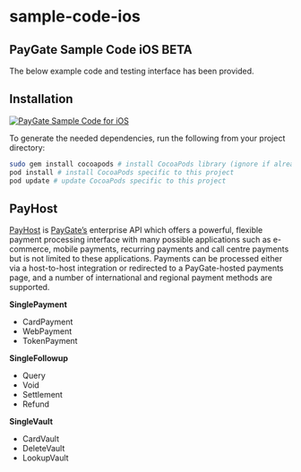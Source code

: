 # sample-code-ios
## PayGate Sample Code iOS BETA

The below example code and testing interface has been provided.

## Installation
[![PayGate Sample Code for iOS](https://www.appinlet.com/wp-content/uploads/2020/04/PayGate-Sample-Code-for-iOS-scaled.jpg)](https://www.youtube.com/watch?v=oiZoxzJayQY "PayGate Sample Code for iOS")

To generate the needed dependencies, run the following from your project directory:

```bash
sudo gem install cocoapods # install CocoaPods library (ignore if already installed)
pod install # install CocoaPods specific to this project
pod update # update CocoaPods specific to this project
```

## PayHost

[PayHost](https://www.paygate.co.za/paygate-products/payhost/) is [PayGate’s](https://www.paygate.co.za/) enterprise API which offers a powerful, flexible payment processing interface with many possible applications such as e-commerce, mobile payments, recurring payments and call centre payments but is not limited to these applications. Payments can be processed either via a host-to-host integration or redirected to a PayGate-hosted payments page, and a number of international and regional payment methods are supported.

**SinglePayment**
- CardPayment
- WebPayment
- TokenPayment

**SingleFollowup**
- Query
- Void
- Settlement
- Refund

**SingleVault**
- CardVault
- DeleteVault
- LookupVault
